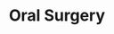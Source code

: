 ---
templateKey: specialties-page
language: en
title: Oral Surgery
redirects: /especialidades/cirugia-bucal/
hero:
  display: true
  type: default
  image: /img/hero-oral-surgery.jpg
  parallax: false
  title: >
    <span class="bebas" style="font-family:Bebas Neue Bold;color:white;font-weight:lighter">Oral Surgery</span>
  indicator: false
  halfSize: true

procedures:
  display: true
  title: Give your Health the Value It Deserves!
  procedures:
    - title: Facilities
      to: /en/the-clinic/facilities/
      img: /img/procedures-facilities.jpg
    - title: Technology
      to: /en/the-clinic/technology/
      img: /img/procedures-technology.jpg
    - title: Professional Staff
      to:  /en/professional-staff/
      img: /img/procedures-professionals.png
---